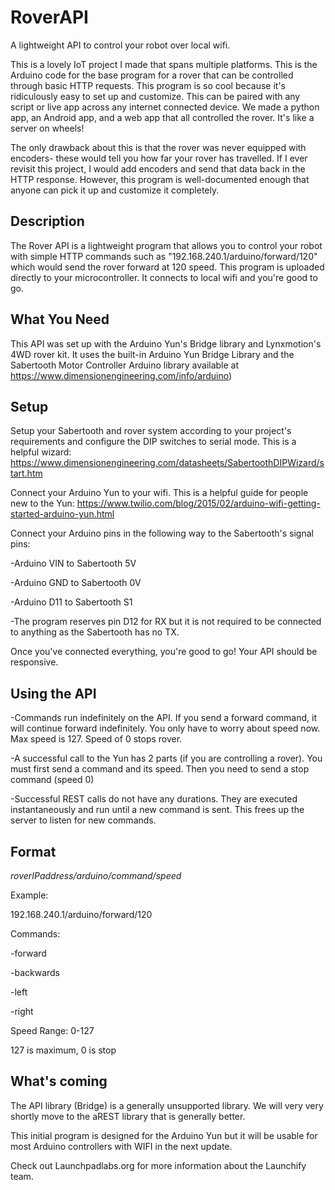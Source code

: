 # RoverAPI
A lightweight API to control your robot over local wifi.

This is a lovely IoT project I made that spans multiple platforms. This is the Arduino code for the base program for a rover that can be controlled through basic HTTP requests. This program is so cool because it's ridiculously easy to set up and customize. This can be paired with any script or live app across any internet connected device. We made a python app, an Android app, and a web app that all controlled the rover. It's like a server on wheels!

The only drawback about this is that the rover was never equipped with encoders- these would tell you how far your rover has travelled. If I ever revisit this project, I would add encoders and send that data back in the HTTP response. However, this program is well-documented enough that anyone can pick it up and customize it completely. 

## Description
The Rover API is a lightweight program that allows you to control your robot with simple HTTP commands such as "192.168.240.1/arduino/forward/120" which would send the rover forward at 120 speed. This program is uploaded directly to your microcontroller. It connects to local wifi and you're good to go.
## What You Need
This API was set up with the Arduino Yun's Bridge library and Lynxmotion's 4WD rover kit.
It uses the built-in Arduino Yun Bridge Library and the Sabertooth Motor Controller Arduino library available at https://www.dimensionengineering.com/info/arduino)
## Setup
Setup your Sabertooth and rover system according to your project's requirements and configure the DIP switches to serial mode. This is a helpful wizard: https://www.dimensionengineering.com/datasheets/SabertoothDIPWizard/start.htm

Connect your Arduino Yun to your wifi. This is a helpful guide for people new to the Yun: https://www.twilio.com/blog/2015/02/arduino-wifi-getting-started-arduino-yun.html

Connect your Arduino pins in the following way to the Sabertooth's signal pins:

-Arduino VIN to Sabertooth 5V

-Arduino GND to Sabertooth 0V

-Arduino D11 to Sabertooth S1

-The program reserves pin D12 for RX but it is not required to be connected to anything as the Sabertooth has no TX.

Once you've connected everything, you're good to go! Your API should be responsive. 

## Using the API

-Commands run indefinitely on the API. If you send a forward command, it will continue forward indefinitely. You only have to worry about speed now. Max speed is 127. Speed of 0 stops rover. 

-A successful call to the Yun has 2 parts (if you are controlling a rover). You must first send a command and its speed. Then you need to send a stop command (speed 0) 

-Successful REST calls do not have any durations. They are executed instantaneously and run until a new command is sent. This frees up the server to listen for new commands.

## Format
*roverIPaddress/arduino/command/speed*

Example:

192.168.240.1/arduino/forward/120

Commands:

-forward

-backwards

-left

-right

Speed Range: 0-127

127 is maximum, 0 is stop

## What's coming
The API library (Bridge) is a generally unsupported library. We will very very shortly move to the aREST library that is generally better. 

This initial program is designed for the Arduino Yun but it will be usable for most Arduino controllers with WIFI in the next update.

Check out Launchpadlabs.org for more information about the Launchify team.
